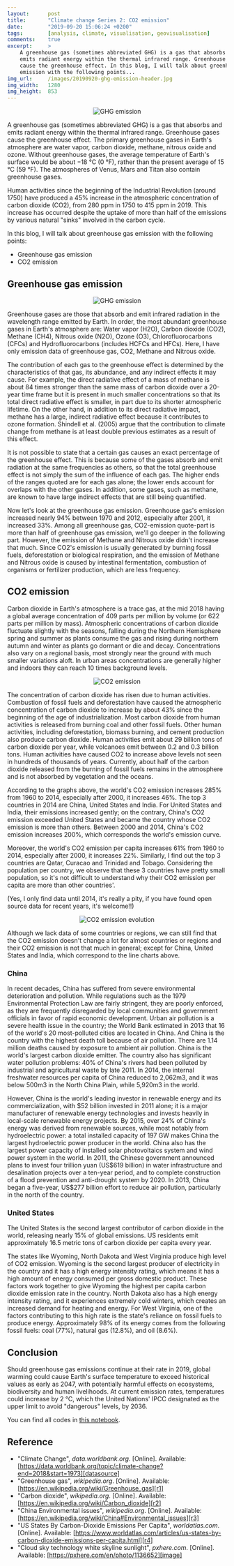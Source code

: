 ```yaml
---
layout:      post
title:       "Climate change Series 2: CO2 emission"
date:        "2019-09-20 15:06:24 +0200"
tags:        [analysis, climate, visualisation, geovisualisation]
comments:    true
excerpt:     >
    A greenhouse gas (sometimes abbreviated GHG) is a gas that absorbs and
    emits radiant energy within the thermal infrared range. Greenhouse gases
    cause the greenhouse effect. In this blog, I will talk about greenhouse gas
    emission with the following points...
img_url:     /images/20190920-ghg-emission-header.jpg
img_width:   1280
img_height:  853
---
```


<p align="center">
  <img alt="GHG emission"
  src="{{ site.baseurl }}/images/20190920-ghg-emission-header.jpg"/>
</p>

A greenhouse gas (sometimes abbreviated GHG) is a gas that absorbs and emits
radiant energy within the thermal infrared range. Greenhouse gases cause the
greenhouse effect. The primary greenhouse gases in Earth's atmosphere are water
vapor, carbon dioxide, methane, nitrous oxide and ozone. Without greenhouse
gases, the average temperature of Earth's surface would be about −18 °C (0 °F),
rather than the present average of 15 °C (59 °F). The atmospheres of Venus,
Mars and Titan also contain greenhouse gases.

Human activities since the beginning of the Industrial Revolution (around 1750)
have produced a 45% increase in the atmospheric concentration of carbon dioxide
(CO2), from 280 ppm in 1750 to 415 ppm in 2019. This increase has occurred
despite the uptake of more than half of the emissions by various natural
"sinks" involved in the carbon cycle.

In this blog, I will talk about greenhouse gas emission with the following
points:
- Greenhouse gas emission
- CO2 emission

## Greenhouse gas emission

<p align="center">
  <img alt="GHG emission"
  src="{{ site.baseurl }}/images/20190920-ghg-emission.png"/>
</p>

Greenhouse gases are those that absorb and emit infrared radiation in the
wavelength range emitted by Earth. In order, the most abundant greenhouse gases
in Earth's atmosphere are: Water vapor (H2O), Carbon dioxide (CO2), Methane
(CH4), Nitrous oxide (N2O), Ozone (O3), Chlorofluorocarbons (CFCs) and
Hydrofluorocarbons (includes HCFCs and HFCs). Here, I have only emission data
of greenhouse gas, CO2, Methane and Nitrous oxide.

The contribution of each gas to the greenhouse effect is determined by the
characteristics of that gas, its abundance, and any indirect effects it may
cause. For example, the direct radiative effect of a mass of methane is about
84 times stronger than the same mass of carbon dioxide over a 20-year time
frame but it is present in much smaller concentrations so that its total direct
radiative effect is smaller, in part due to its shorter atmospheric lifetime.
On the other hand, in addition to its direct radiative impact, methane has a
large, indirect radiative effect because it contributes to ozone formation.
Shindell et al. (2005) argue that the contribution to climate change from
methane is at least double previous estimates as a result of this effect.

It is not possible to state that a certain gas causes an exact percentage of
the greenhouse effect. This is because some of the gases absorb and emit
radiation at the same frequencies as others, so that the total greenhouse
effect is not simply the sum of the influence of each gas. The higher ends of
the ranges quoted are for each gas alone; the lower ends account for overlaps
with the other gases. In addition, some gases, such as methane, are known to
have large indirect effects that are still being quantified.

Now let's look at the greenhouse gas emission. Greenhouse gas's emission
increased nearly 94% between 1970 and 2012, especially after 2001, it increased
33%. Among all greenhouse gas, CO2-emission quote-part is more than half of
greenhouse gas emission, we'll go deeper in the following part. However, the
emission of Methane and Nitrous oxide didn't increase that much. Since CO2's
emission is usually generated by burning fossil fuels, deforestation or
biological respiration, and the emission of Methane and Nitrous oxide is caused
by intestinal fermentation, combustion of organisms or fertilizer production,
which are less frequency.

## CO2 emission
Carbon dioxide in Earth's atmosphere is a trace gas, at the mid 2018 having a
global average concentration of 409 parts per million by volume (or 622 parts
per million by mass). Atmospheric concentrations of carbon dioxide fluctuate
slightly with the seasons, falling during the Northern Hemisphere spring and
summer as plants consume the gas and rising during northern autumn and winter
as plants go dormant or die and decay. Concentrations also vary on a regional
basis, most strongly near the ground with much smaller variations aloft. In
urban areas concentrations are generally higher and indoors they can reach 10
times background levels.

<p align="center">
  <img alt="CO2 emission"
  src="{{ site.baseurl }}/images/20190920-co2-emission.png"/>
</p>

The concentration of carbon dioxide has risen due to human activities.
Combustion of fossil fuels and deforestation have caused the atmospheric
concentration of carbon dioxide to increase by about 43% since the beginning
of the age of industrialization. Most carbon dioxide from human activities is
released from burning coal and other fossil fuels. Other human activities,
including deforestation, biomass burning, and cement production also produce
carbon dioxide. Human activities emit about 29 billion tons of carbon dioxide
per year, while volcanoes emit between 0.2 and 0.3 billion tons. Human
activities have caused CO2 to increase above levels not seen in hundreds of
thousands of years. Currently, about half of the carbon dioxide released from
the burning of fossil fuels remains in the atmosphere and is not absorbed by
vegetation and the oceans.

According to the graphs above, the world's CO2 emission increases 285% from
1960 to 2014, especially after 2000, it increases 46%. The top 3 countries in
2014 are China, United States and India. For United States and India, their
emissions increased gently; on the contrary, China's CO2 emission exceeded
United States and became the country whose CO2 emission is more than others.
Between 2000 and 2014, China's CO2 emission increases 200%, which corresponds
the world's emission curve.

Moreover, the world's CO2 emission per capita increases 61% from 1960 to 2014,
especially after 2000, it increases 22%. Similarly, I find out the top 3
countries are Qatar, Curacao and Trinidad and Tobago. Considering the
population per country, we observe that these 3 countries have pretty small
population, so it's not difficult to understand why their CO2 emission per
capita are more than other countries'.

(Yes, I only find data until 2014, it's really a pity, if you have found open
source data for recent years, it's welcome!!)

<p align="center">
  <img src="{{ site.baseurl }}/images/20190920-co2-emission.gif"
       style="max-width: 720px"
       alt="CO2 emission evolution">
</p>

Although we lack data of some countries or regions, we can still find that the
CO2 emission doesn't change a lot for almost countries or regions and their CO2
emission is not that much in general; except for China, United States and
India, which correspond to the line charts above.

### China
In recent decades, China has suffered from severe environmental deterioration
and pollution. While regulations such as the 1979 Environmental Protection Law
are fairly stringent, they are poorly enforced, as they are frequently
disregarded by local communities and government officials in favor of rapid
economic development. Urban air pollution is a severe health issue in the
country; the World Bank estimated in 2013 that 16 of the world's 20
most-polluted cities are located in China. And China is the country with the
highest death toll because of air pollution. There are 1.14 million deaths
caused by exposure to ambient air pollution. China is the world's largest
carbon dioxide emitter. The country also has significant water pollution
problems: 40% of China's rivers had been polluted by industrial and
agricultural waste by late 2011. In 2014, the internal freshwater resources per
capita of China reduced to 2,062m3, and it was below 500m3 in the North China
Plain, while 5,920m3 in the world.

However, China is the world's leading investor in renewable energy and its
commercialization, with \$52 billion invested in 2011 alone; it is a major
manufacturer of renewable energy technologies and invests heavily in
local-scale renewable energy projects. By 2015, over 24% of China's energy was
derived from renewable sources, while most notably from hydroelectric power: a
total installed capacity of 197 GW makes China the largest hydroelectric power
producer in the world. China also has the largest power capacity of installed
solar photovoltaics system and wind power system in the world. In 2011, the
Chinese government announced plans to invest four trillion yuan (US$619
billion) in water infrastructure and desalination projects over a ten-year
period, and to complete construction of a flood prevention and anti-drought
system by 2020. In 2013, China began a five-year, US\$277 billion effort to
reduce air pollution, particularly in the north of the country.

### United States
The United States is the second largest contributor of carbon dioxide in the
world, releasing nearly 15% of global emissions. US residents emit
approximately 16.5 metric tons of carbon dioxide per capita every year.

The states like Wyoming, North Dakota and West Virginia produce high level of
CO2 emission. Wyoming is the second largest producer of electricity in the
country and it has a high energy intensity rating, which means it has a high
amount of energy consumed per gross domestic product. These factors work
together to give Wyoming the highest per capita carbon dioxide emission rate in
the country. North Dakota also has a high energy intensity rating, and it
experiences extremely cold winters, which creates an increased demand for
heating and energy. For West Virginia, one of the factors contributing to this
high rate is the state's reliance on fossil fuels to produce energy.
Approximately 98% of its energy comes from the following fossil fuels: coal
(77%), natural gas (12.8%), and oil (8.6%).

## Conclusion
Should greenhouse gas emissions continue at their rate in 2019, global warming
could cause Earth's surface temperature to exceed historical values as early as
2047, with potentially harmful effects on ecosystems, biodiversity and human
livelihoods. At current emission rates, temperatures could increase by 2 °C,
which the United Nations' IPCC designated as the upper limit to avoid
"dangerous" levels, by 2036.

You can find all codes in [this notebook][notebook].

## Reference
- "Climate Change", _data.worldbank.org_. [Online]. Available: [https://data.worldbank.org/topic/climate-change?end=2018&start=1973][datasource]
- "Greenhouse gas", _wikipedia.org_. [Online]. Available: [https://en.wikipedia.org/wiki/Greenhouse_gas][r1]
- "Carbon dioxide", _wikipedia.org_. [Online]. Available: [https://en.wikipedia.org/wiki/Carbon_dioxide][r2]
- "China Environmental issues", _wikipedia.org_. [Online]. Available: [https://en.wikipedia.org/wiki/China#Environmental_issues][r3]
- "US States By Carbon-Dioxide Emissions Per Capita", _worldatlas.com_. [Online]. Available: [https://www.worldatlas.com/articles/us-states-by-carbon-dioxide-emissions-per-capita.html][r4]
- "Cloud sky technology white skyline sunlight", _pxhere.com_. [Online]. Available: [https://pxhere.com/en/photo/1136652][image]

[datasource]: https://data.worldbank.org/topic/climate-change?end=2018&start=1973
[r1]: https://en.wikipedia.org/wiki/Greenhouse_gas
[r2]: https://en.wikipedia.org/wiki/Carbon_dioxide
[r3]: https://en.wikipedia.org/wiki/China#Environmental_issues
[r4]: https://www.worldatlas.com/articles/us-states-by-carbon-dioxide-emissions-per-capita.html
[notebook]: https://github.com/jingwen-z/python-playground/blob/master/analysis/Climate%20change/greenhouse_gas_analysis.ipynb
[image]: https://pxhere.com/en/photo/1136652

